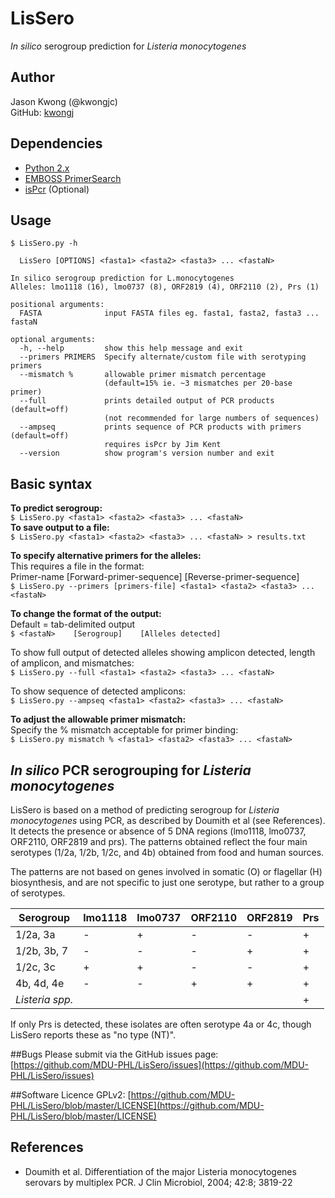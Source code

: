 # LisSero
*In silico* serogroup prediction for *Listeria monocytogenes*

## Author
Jason Kwong (@kwongjc)  
GitHub: [kwongj](https://github.com/kwongj)  

## Dependencies
* [Python 2.x](https://www.python.org/downloads/)
* [EMBOSS PrimerSearch](http://emboss.sourceforge.net/download/)
* [isPcr](https://users.soe.ucsc.edu/~kent/) (Optional)

## Usage
`$ LisSero.py -h`  
```usage: 
  LisSero [OPTIONS] <fasta1> <fasta2> <fasta3> ... <fastaN>

In silico serogroup prediction for L.monocytogenes
Alleles: lmo1118 (16), lmo0737 (8), ORF2819 (4), ORF2110 (2), Prs (1)

positional arguments:
  FASTA              input FASTA files eg. fasta1, fasta2, fasta3 ... fastaN

optional arguments:
  -h, --help         show this help message and exit
  --primers PRIMERS  Specify alternate/custom file with serotyping primers
  --mismatch %       allowable primer mismatch percentage
                     (default=15% ie. ~3 mismatches per 20-base primer)
  --full             prints detailed output of PCR products (default=off)
                     (not recommended for large numbers of sequences)
  --ampseq           prints sequence of PCR products with primers (default=off)
                     requires isPcr by Jim Kent
  --version          show program's version number and exit
```

## Basic syntax
**To predict serogroup:**  
`$ LisSero.py <fasta1> <fasta2> <fasta3> ... <fastaN>`  
**To save output to a file:**  
`$ LisSero.py <fasta1> <fasta2> <fasta3> ... <fastaN> > results.txt`  

**To specify alternative primers for the alleles:**  
This requires a file in the format:  
  Primer-name  [Forward-primer-sequence]  [Reverse-primer-sequence]  
`$ LisSero.py --primers [primers-file] <fasta1> <fasta2> <fasta3> ... <fastaN>`   

**To change the format of the output:**  
Default = tab-delimited output  
`$ <fastaN>    [Serogroup]    [Alleles detected]`  

To show full output of detected alleles showing amplicon detected, length of amplicon, and mismatches:  
`$ LisSero.py --full <fasta1> <fasta2> <fasta3> ... <fastaN>`  

To show sequence of detected amplicons:  
`$ LisSero.py --ampseq <fasta1> <fasta2> <fasta3> ... <fastaN>`  

**To adjust the allowable primer mismatch:**  
Specify the % mismatch acceptable for primer binding:  
`$ LisSero.py mismatch % <fasta1> <fasta2> <fasta3> ... <fastaN>`  

## *In silico* PCR serogrouping for *Listeria monocytogenes*  
LisSero is based on a method of predicting serogroup for *Listeria monocytogenes* using PCR, as described by Doumith et al (see References). It detects the presence or absence of 5 DNA regions (lmo1118, lmo0737, ORF2110, ORF2819 and prs). The patterns obtained reflect the four main serotypes (1/2a, 1/2b, 1/2c, and 4b) obtained from food and human sources.

The patterns are not based on genes involved in somatic (O) or flagellar (H) biosynthesis, and are not specific to just one serotype, but rather to a group of serotypes.

| Serogroup     |  lmo1118  |  lmo0737  |  ORF2110  |  ORF2819  |   Prs   |  
| ------------- | --------- | --------- | --------- | --------- | ------- |  
| 1/2a, 3a      |     -     |     +     |     -     |     -     |   +     |  
| 1/2b, 3b, 7   |     -     |     -     |     -     |     +     |   +     |  
| 1/2c, 3c      |     +     |     +     |     -     |     -     |   +     |  
| 4b, 4d, 4e    |     -     |     -     |     +     |     +     |   +     |  
| *Listeria spp.* |           |           |           |           |   +     |  

If only Prs is detected, these isolates are often serotype 4a or 4c, though LisSero reports these as "no type (NT)".

##Bugs
Please submit via the GitHub issues page: [https://github.com/MDU-PHL/LisSero/issues](https://github.com/MDU-PHL/LisSero/issues)  

##Software Licence
GPLv2: [https://github.com/MDU-PHL/LisSero/blob/master/LICENSE](https://github.com/MDU-PHL/LisSero/blob/master/LICENSE)

## References
* Doumith et al. Differentiation of the major Listeria monocytogenes serovars by multiplex PCR.
J Clin Microbiol, 2004; 42:8; 3819-22
